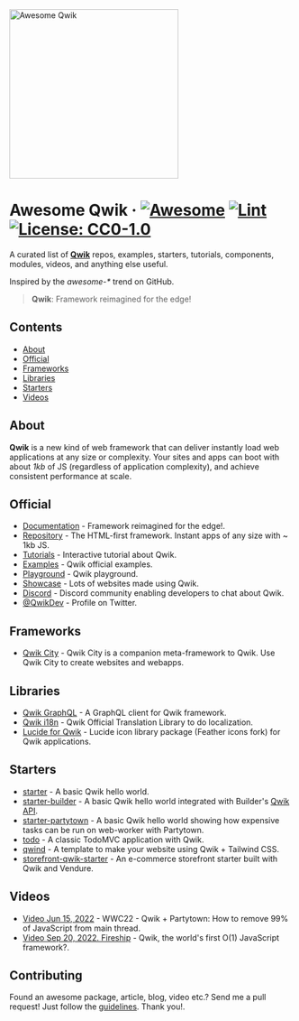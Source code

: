 <img src="https://raw.githubusercontent.com/onwidget/awesome-qwik/main/qwik-logo.svg" alt="Awesome Qwik" width="300">

# Awesome Qwik &middot; [![Awesome](https://awesome.re/badge-flat.svg)](https://awesome.re) [![Lint](https://github.com/onwidget/awesome-qwik/actions/workflows/lint.yaml/badge.svg)](https://github.com/onwidget/awesome-qwik/actions/workflows/lint.yaml) [![License: CC0-1.0](https://img.shields.io/badge/License-CC0%201.0-lightgrey.svg?style=flat-square)](http://creativecommons.org/publicdomain/zero/1.0/)

A curated list of **[Qwik](https://qwik.builder.io/)** repos, examples, starters, tutorials, components, modules, videos, and anything else useful.

Inspired by the _awesome-*_ trend on GitHub.

> **Qwik**: Framework reimagined for the edge!

## Contents

- [About](#about)
- [Official](#official)
- [Frameworks](#frameworks)
- [Libraries](#libraries)
- [Starters](#starters)
- [Videos](#videos)

## About

**Qwik** is a new kind of web framework that can deliver instantly load web applications at any size or complexity. Your sites and apps can boot with about _1kb_ of JS (regardless of application complexity), and achieve consistent performance at scale.


## Official

- [Documentation](https://qwik.builder.io/docs/) - Framework reimagined for the edge!.
- [Repository](https://github.com/BuilderIO/qwik) - The HTML-first framework. Instant apps of any size with ~ 1kb JS.
- [Tutorials](https://qwik.builder.io/tutorial/welcome/overview/) - Interactive tutorial about Qwik.
- [Examples](https://qwik.builder.io/examples/) - Qwik official examples.
- [Playground](https://qwik.builder.io/playground/) - Qwik playground.
- [Showcase](https://qwik.builder.io/showcase/) - Lots of websites made using Qwik.
- [Discord](https://qwik.builder.io/chat) - Discord community enabling developers to chat about Qwik.
- [@QwikDev](https://twitter.com/QwikDev) - Profile on Twitter.

## Frameworks

- [Qwik City](https://qwik.builder.io/qwikcity/overview/) - Qwik City is a companion meta-framework to Qwik. Use Qwik City to create websites and webapps.

## Libraries

- [Qwik GraphQL](https://github.com/TahaSh/qwikql) - A GraphQL client for Qwik framework.
- [Qwik i18n](https://github.com/mhevery/qwik-i18n.git) - Qwik Official Translation Library to do localization.
- [Lucide for Qwik](https://github.com/egmaleta/lucide-qwik) - Lucide icon library package (Feather icons fork) for Qwik applications.

## Starters

- [starter](https://stackblitz.com/edit/qwik-starter) - A basic Qwik hello world.
- [starter-builder](https://stackblitz.com/edit/qwik-todo-builder) - A basic Qwik hello world integrated with Builder's [Qwik API](https://www.builder.io/c/docs/qwik-api).
- [starter-partytown](https://stackblitz.com/edit/qwik-starter-partytown) - A basic Qwik hello world showing how expensive tasks can be run on web-worker with Partytown.
- [todo](https://stackblitz.com/edit/qwik-todo-demo) - A classic TodoMVC application with Qwik.
- [qwind](https://github.com/onwidget/qwind) - A template to make your website using Qwik + Tailwind CSS.
- [storefront-qwik-starter](https://github.com/vendure-ecommerce/storefront-qwik-starter]) - An e-commerce storefront starter built with Qwik and Vendure.

## Videos

- [Video Jun 15, 2022](https://www.youtube.com/watch?v=0dC11DMR3fU&t=154s) - WWC22 - Qwik + Partytown: How to remove 99% of JavaScript from main thread.
- [Video Sep 20, 2022. Fireship](https://www.youtube.com/watch?v=x2eF3YLiNhY) - Qwik, the world's first O(1) JavaScript framework?.

## Contributing
Found an awesome package, article, blog, video etc.? Send me a pull request! Just follow the [guidelines](CONTRIBUTING.md). Thank you!.
